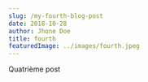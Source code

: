 ```yaml
---
slug: /my-fourth-blog-post
date: 2018-10-28
author: Jhone Doe
title: fourth
featuredImage: ../images/fourth.jpeg
---
```


Quatrième post